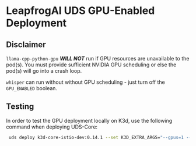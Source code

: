 # LeapfrogAI UDS GPU-Enabled Deployment

## Disclaimer

`llama-cpp-python-gpu` **_WILL NOT_** run if GPU resources are unavailable to the pod(s). You must provide sufficient NVIDIA GPU scheduling or else the pod(s) will go into a crash loop.

`whisper` can run without without GPU scheduling - just turn off the `GPU_ENABLED` boolean.

## Testing

In order to test the GPU deployment locally on K3d, use the following command when deploying UDS-Core:

```bash
 uds deploy k3d-core-istio-dev:0.14.1 --set K3D_EXTRA_ARGS="--gpus=1 --image=ghcr.io/justinthelaw/k3d-gpu-support:v1.27.4-k3s1-cuda"
```
